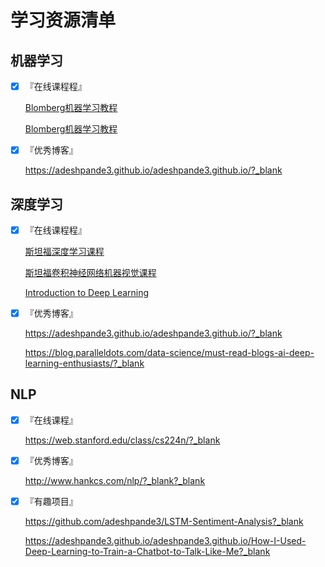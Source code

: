 # 学习资源清单

## 机器学习

- [X] 『在线课程程』
    
	<a href="https://bloomberg.github.io/foml/#home?_blank" target="_blank">Blomberg机器学习教程</a>
	
	[Blomberg机器学习教程](https://bloomberg.github.io/foml/#home?_blank)

- [X] 『优秀博客』

    https://adeshpande3.github.io/adeshpande3.github.io/?_blank
	

## 深度学习

- [X] 『在线课程程』
    
	[斯坦福深度学习课程](http://cs230.stanford.edu/?_blank)
	
	[斯坦福卷积神经网络机器视觉课程](http://cs231n.stanford.edu/?_blank)
	
	[Introduction to Deep Learning](https://www.coursera.org/learn/intro-to-deep-learning?_blank)

- [X] 『优秀博客』

    https://adeshpande3.github.io/adeshpande3.github.io/?_blank
	
	https://blog.paralleldots.com/data-science/must-read-blogs-ai-deep-learning-enthusiasts/?_blank
    

## NLP

- [X] 『在线课程』

    https://web.stanford.edu/class/cs224n/?_blank

- [X] 『优秀博客』

    http://www.hankcs.com/nlp/?_blank?_blank
	
- [X] 『有趣项目』
	
	https://github.com/adeshpande3/LSTM-Sentiment-Analysis?_blank
	
	https://adeshpande3.github.io/adeshpande3.github.io/How-I-Used-Deep-Learning-to-Train-a-Chatbot-to-Talk-Like-Me?_blank
	

	


